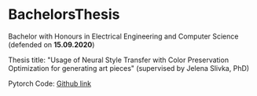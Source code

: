 # BachelorsThesis
Bachelor with Honours in Electrical Engineering and Computer Science (defended on <b>15.09.2020</b>)

Thesis title: "Usage of Neural Style Transfer with Color Preservation Optimization for generating art pieces" (supervised by Jelena Slivka, PhD)

Pytorch Code: [Github link](https://github.com/reinai/NeuralStyleTransfer)
